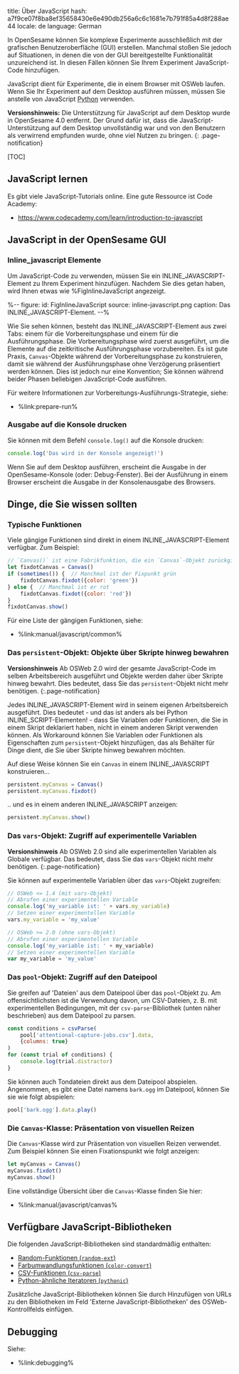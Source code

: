 title: Über JavaScript
hash: a7f9ce07f8ba8ef35658430e6e490db256a6c6c1681e7b791f85a4d8f288ae44
locale: de
language: German

In OpenSesame können Sie komplexe Experimente ausschließlich mit der grafischen Benutzeroberfläche (GUI) erstellen. Manchmal stoßen Sie jedoch auf Situationen, in denen die von der GUI bereitgestellte Funktionalität unzureichend ist. In diesen Fällen können Sie Ihrem Experiment JavaScript-Code hinzufügen.

JavaScript dient für Experimente, die in einem Browser mit OSWeb laufen. Wenn Sie Ihr Experiment auf dem Desktop ausführen müssen, müssen Sie anstelle von JavaScript [Python](%url:manual/python/about%) verwenden.

__Versionshinweis:__ Die Unterstützung für JavaScript auf dem Desktop wurde in OpenSesame 4.0 entfernt. Der Grund dafür ist, dass die JavaScript-Unterstützung auf dem Desktop unvollständig war und von den Benutzern als verwirrend empfunden wurde, ohne viel Nutzen zu bringen.
{: .page-notification}

[TOC]


## JavaScript lernen

Es gibt viele JavaScript-Tutorials online. Eine gute Ressource ist Code Academy:

- <https://www.codecademy.com/learn/introduction-to-javascript>


## JavaScript in der OpenSesame GUI


### Inline_javascript Elemente

Um JavaScript-Code zu verwenden, müssen Sie ein INLINE_JAVASCRIPT-Element zu Ihrem Experiment hinzufügen. Nachdem Sie dies getan haben, wird Ihnen etwas wie %FigInlineJavaScript angezeigt.

%--
figure:
 id: FigInlineJavaScript
 source: inline-javascript.png
 caption: Das INLINE_JAVASCRIPT-Element.
--%

Wie Sie sehen können, besteht das INLINE_JAVASCRIPT-Element aus zwei Tabs: einem für die Vorbereitungsphase und einem für die Ausführungsphase. Die Vorbereitungsphase wird zuerst ausgeführt, um die Elemente auf die zeitkritische Ausführungsphase vorzubereiten. Es ist gute Praxis, `Canvas`-Objekte während der Vorbereitungsphase zu konstruieren, damit sie während der Ausführungsphase ohne Verzögerung präsentiert werden können. Dies ist jedoch nur eine Konvention; Sie können während beider Phasen beliebigen JavaScript-Code ausführen.

Für weitere Informationen zur Vorbereitungs-Ausführungs-Strategie, siehe:

- %link:prepare-run%


### Ausgabe auf die Konsole drucken

Sie können mit dem Befehl `console.log()` auf die Konsole drucken:

```js
console.log('Das wird in der Konsole angezeigt!')
```

Wenn Sie auf dem Desktop ausführen, erscheint die Ausgabe in der OpenSesame-Konsole (oder: Debug-Fenster). Bei der Ausführung in einem Browser erscheint die Ausgabe in der Konsolenausgabe des Browsers.


## Dinge, die Sie wissen sollten

### Typische Funktionen

Viele gängige Funktionen sind direkt in einem INLINE_JAVASCRIPT-Element verfügbar. Zum Beispiel:

```js
// `Canvas()` ist eine Fabrikfunktion, die ein `Canvas`-Objekt zurückgibt
let fixdotCanvas = Canvas()
if (sometimes()) {  // Manchmal ist der Fixpunkt grün
    fixdotCanvas.fixdot({color: 'green'})
} else {  // Manchmal ist er rot
    fixdotCanvas.fixdot({color: 'red'})
}
fixdotCanvas.show()
```

Für eine Liste der gängigen Funktionen, siehe:

- %link:manual/javascript/common%


### Das `persistent`-Objekt: Objekte über Skripte hinweg bewahren

__Versionshinweis__ Ab OSWeb 2.0 wird der gesamte JavaScript-Code im selben Arbeitsbereich ausgeführt und Objekte werden daher über Skripte hinweg bewahrt. Dies bedeutet, dass Sie das `persistent`-Objekt nicht mehr benötigen.
{:.page-notification}

Jedes INLINE_JAVASCRIPT-Element wird in seinem eigenen Arbeitsbereich ausgeführt. Dies bedeutet - und das ist anders als bei Python INLINE_SCRIPT-Elementen! - dass Sie Variablen oder Funktionen, die Sie in einem Skript deklariert haben, nicht in einem anderen Skript verwenden können. Als Workaround können Sie Variablen oder Funktionen als Eigenschaften zum `persistent`-Objekt hinzufügen, das als Behälter für Dinge dient, die Sie über Skripte hinweg bewahren möchten.

Auf diese Weise können Sie ein `Canvas` in einem INLINE_JAVASCRIPT konstruieren...

```js
persistent.myCanvas = Canvas()
persistent.myCanvas.fixdot()
```

.. und es in einem anderen INLINE_JAVASCRIPT anzeigen:

```js
persistent.myCanvas.show()
```


### Das `vars`-Objekt: Zugriff auf experimentelle Variablen

__Versionshinweis__ Ab OSWeb 2.0 sind alle experimentellen Variablen als Globale verfügbar. Das bedeutet, dass Sie das `vars`-Objekt nicht mehr benötigen.
{:.page-notification}

Sie können auf experimentelle Variablen über das `vars`-Objekt zugreifen:

```js
// OSWeb <= 1.4 (mit vars-Objekt)
// Abrufen einer experimentellen Variable
console.log('my_variable ist: ' + vars.my_variable)
// Setzen einer experimentellen Variable
vars.my_variable = 'my_value'

// OSWeb >= 2.0 (ohne vars-Objekt)
// Abrufen einer experimentellen Variable
console.log('my_variable ist: ' + my_variable)
// Setzen einer experimentellen Variable
var my_variable = 'my_value'
```


### Das `pool`-Objekt: Zugriff auf den Dateipool

Sie greifen auf 'Dateien' aus dem Dateipool über das `pool`-Objekt zu. Am offensichtlichsten ist die Verwendung davon, um CSV-Dateien, z. B. mit experimentellen Bedingungen, mit der `csv-parse`-Bibliothek (unten näher beschrieben) aus dem Dateipool zu parsen.

```js
const conditions = csvParse(
    pool['attentional-capture-jobs.csv'].data,
    {columns: true}
)
for (const trial of conditions) {
    console.log(trial.distractor)
}
```

Sie können auch Tondateien direkt aus dem Dateipool abspielen. Angenommen, es gibt eine Datei namens `bark.ogg` im Dateipool, können Sie sie wie folgt abspielen:

```js
pool['bark.ogg'].data.play()
```


### Die `Canvas`-Klasse: Präsentation von visuellen Reizen

Die `Canvas`-Klasse wird zur Präsentation von visuellen Reizen verwendet. Zum Beispiel können Sie einen Fixationspunkt wie folgt anzeigen:

```js
let myCanvas = Canvas()
myCanvas.fixdot()
myCanvas.show()
```

Eine vollständige Übersicht über die `Canvas`-Klasse finden Sie hier:

- %link:manual/javascript/canvas%

## Verfügbare JavaScript-Bibliotheken

Die folgenden JavaScript-Bibliotheken sind standardmäßig enthalten:

- [Random-Funktionen (`random-ext`)](%url:manual/javascript/random%)
- [Farbumwandlungsfunktionen (`color-convert`)](%url:manual/javascript/color-convert%)
- [CSV-Funktionen (`csv-parse`)](%url:manual/javascript/csv%)
- [Python-ähnliche Iteratoren (`pythonic`)](%url:manual/javascript/pythonic%)

Zusätzliche JavaScript-Bibliotheken können Sie durch Hinzufügen von URLs zu den Bibliotheken im Feld 'Externe JavaScript-Bibliotheken' des OSWeb-Kontrollfelds einfügen.


## Debugging

Siehe:

- %link:debugging%